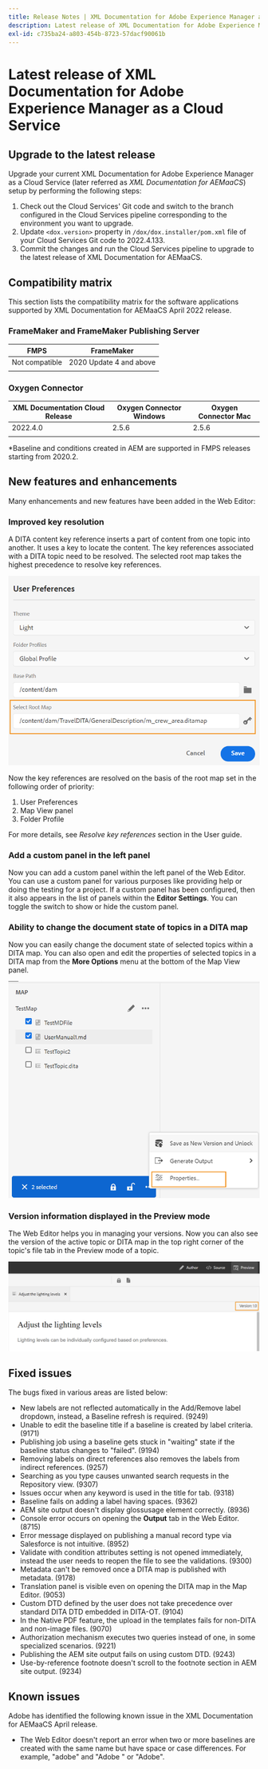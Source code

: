 ```yaml
---
title: Release Notes | XML Documentation for Adobe Experience Manager as a Cloud Service, April 2022 release
description: Latest release of XML Documentation for Adobe Experience Manager as a Cloud Service
exl-id: c735ba24-a803-454b-8723-57dacf90061b
---
```

# Latest release of XML Documentation for Adobe Experience Manager as a Cloud Service 

## Upgrade to the latest release

Upgrade your current XML Documentation for Adobe Experience Manager as a Cloud Service (later referred as *XML Documentation for AEMaaCS*) setup by performing the following steps:
1. Check out the Cloud Services' Git code and switch to the branch configured in the Cloud Services pipeline corresponding to the environment you want to upgrade.
2. Update `<dox.version>` property in `/dox/dox.installer/pom.xml` file of your Cloud Services Git code to 2022.4.133.
3. Commit the changes and run the Cloud Services pipeline to upgrade to the latest release of XML Documentation for AEMaaCS.

## Compatibility matrix

This section lists the compatibility matrix for the software applications supported by XML Documentation for AEMaaCS April 2022 release. 

### FrameMaker and FrameMaker Publishing Server

| FMPS | FrameMaker |
| --- | --- |
| Not compatible | 2020 Update 4 and above |
| | |


### Oxygen Connector

| XML Documentation Cloud Release | Oxygen Connector Windows | Oxygen Connector Mac | 
| --- | --- | --- |
| 2022.4.0 | 2.5.6 | 2.5.6 | 
|  |  |  |  

*Baseline and conditions created in AEM are supported in FMPS releases starting from 2020.2.

## New features and enhancements

Many enhancements and new features have been added in the Web Editor:

### Improved key resolution

A DITA content key reference inserts a part of content from one topic into another. It uses a key to locate the content. The key references associated with a DITA topic need to be resolved. The selected root map takes the highest precedence to resolve key references. 

![user preferences dialog](assets/user-preferences.png)

Now the key references are resolved on the basis of the root map set in the following order of priority: 

1. User Preferences
2. Map View panel 
3. Folder Profile

For more details, see *Resolve key references* section in the User guide.

### Add a custom panel in the left panel

Now you can add a custom panel within the left panel of the Web Editor. You can use a custom panel for various purposes like providing help or doing the testing for a project. If a custom panel has been configured, then it also appears in the list of panels within the **Editor Settings**. You can toggle the switch to show or hide the custom panel.

### Ability to change the document state of topics in a DITA map

Now you can easily change the document state of selected topics within a DITA map. You can also open and edit the properties of selected topics in a DITA map from the **More Options** menu at the bottom of the Map View panel.

![selected topic properties](assets/map-view-properties.png)

### Version information displayed in the Preview mode

The Web Editor helps you in managing your versions. Now you can also see the version of the active topic or DITA map in the top right corner of the topic's file tab in the Preview mode of a topic.

![preview version](assets/preview-version.png)

## Fixed issues

The bugs fixed in various areas are listed below:

* New labels are not reflected automatically in the Add/Remove label dropdown, instead, a Baseline refresh is required. (9249)
* Unable to edit the baseline title if a baseline is created by label criteria. (9171) 
* Publishing job using a baseline gets stuck in "waiting" state if the baseline status changes to "failed". (9194)
* Removing labels on direct references also removes the labels from indirect references. (9257)
* Searching as you type causes unwanted search requests in the Repository view. (9307)
* Issues occur when any keyword is used in the title for tab. (9318)
* Baseline fails on adding a label having spaces. (9362)
* AEM site output doesn't display glossusage element correctly. (8936)
* Console error occurs on opening the **Output** tab in the Web Editor. (8715)
* Error message displayed on publishing a manual record type via Salesforce is not intuitive. (8952) 
* Validate with condition attributes setting is not opened immediately, instead the user needs to reopen the file to see the validations. (9300)
* Metadata can't be removed once a DITA map is published with metadata.  (9178)
* Translation panel is visible even on opening the DITA map in the Map Editor. (9053)
* Custom DTD defined by the user does not take precedence over standard DITA DTD embedded in DITA-OT. (9104)
* In the Native PDF feature, the upload in the templates fails for non-DITA and non-image files. (9070)
* Authorization mechanism executes two queries instead of one, in some specialized scenarios. (9221)
* Publishing the AEM site output fails on using custom DTD. (9243)
* Use-by-reference footnote doesn't scroll to the footnote section in AEM site output. (9234) 

## Known issues

Adobe has identified the following known issue in the XML Documentation for AEMaaCS April release.

* The Web Editor doesn't report an error when two or more baselines are created with the same name but have space or case differences. For example, "adobe" and "Adobe " or "Adobe".
